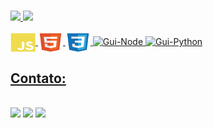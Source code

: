 <H1>  </h1>
 
  
<div align="left">
  <a href="https://github.com/GuiPolezi">

  <img width="48% " src="https://github-readme-stats.vercel.app/api/top-langs/?username=GuiPolezi&layout=compact&langs_count=7&theme=dark"/>
  <img width="48% " src="https://github-readme-stats.vercel.app/api?username=GuiPolezi&show_icons=true&theme=dark&include_all_commits=true&count_private=true"/>
</div>

<div style="display: inline_block"><br>
  <img align="center" alt="Gui-Js" height="30" width="40" src="https://raw.githubusercontent.com/devicons/devicon/master/icons/javascript/javascript-plain.svg">
  <img align="center" alt="Gui-HTML" height="30" width="40" src="https://raw.githubusercontent.com/devicons/devicon/master/icons/html5/html5-original.svg">
  <img align="center" alt="Gui-CSS" height="30" width="40" src="https://raw.githubusercontent.com/devicons/devicon/master/icons/css3/css3-original.svg">
  <img aling="center" alt="Gui-Node" height="60" width="70" src="https://cdn.jsdelivr.net/gh/devicons/devicon/icons/nodejs/nodejs-original-wordmark.svg">
 <img aling="center" alt ="Gui-Python" height="30" widht="40" src="https://cdn.jsdelivr.net/gh/devicons/devicon/icons/python/python-original.svg">
</div>

 
 <h2>Contato:</h2>
<div><br>
 <a href="https://www.instagram.com/guipolezi/" target="_blank"><img src="https://img.shields.io/badge/-Instagram-%23E4405F?style=for-the-badge&logo=instagram&logoColor=white" target="_blank"></a>
  <a href = "mailto: gui.polezi@hotmail.com" target="_blank"><img src="https://img.shields.io/badge/Microsoft_Outlook-0078D4?style=for-the-badge&logo=microsoft-outlook&logoColor=white" target="_blank"></a>
<a href="https://api.whatsapp.com/send?phone=5519999575991" target="_blank"><img src="https://img.shields.io/badge/WhatsApp-25D366?style=for-the-badge&logo=whatsapp&logoColor=white" target="_blank"></a>

 
</div>
